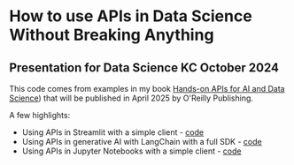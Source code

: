 # How to use APIs in Data Science Without Breaking Anything
## Presentation for Data Science KC October 2024

This code comes from examples in my book [Hands-on APIs for AI and Data Science](https://handsonapibook.com/)) that will be published in April 2025 by O'Reilly Publishing.

A few highlights:

* Using APIs in Streamlit with a simple client - [code](/streamlit_with_client)
* Using APIs in generative AI with LangChain with a full SDK - [code](/notebooks_with_sdk)
* Using APIs in Jupyter Notebooks with a simple client - [code](/notebooks_with_client)
